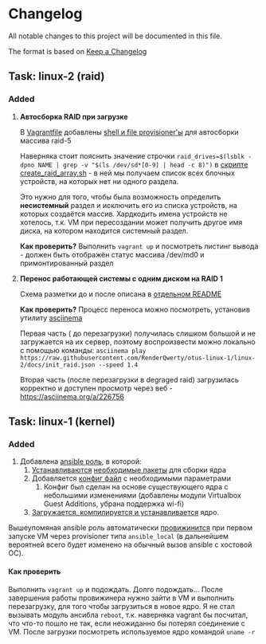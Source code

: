 # Changelog

All notable changes to this project will be documented in this file.

The format is based on [Keep a Changelog](https://keepachangelog.com/en/1.0.0/)

## Task: linux-2 (raid)

### Added

1. **Автосборка RAID при загрузке**

    В [Vagrantfile](Vagrantfile) добавлены [shell и file provisioner'ы](raid) для автосборки массива raid-5

    Наверняка стоит пояснить значение строчки `raid_drives=$(lsblk -dpno NAME | grep -v "$(ls /dev/sd*[0-9] | head -c 8)")` в [скрипте create_raid_array.sh](raid/create_raid_array.sh) - в ней мы получаем список всех блочных устройств, на которых нет ни одного раздела.

    Это нужно для того, чтобы была возможность определить **несистемный** раздел и исключить его из списка устройств, на которых создаётся массив. Хардкодить имена устройств не хотелось, т.к. VM при пересоздании может получить другое имя диска, на котором находится системный раздел.

    **Как проверить?**
        Выполнить `vagrant up` и посмотреть листинг вывода - должен быть отображён статус массива /dev/md0 и примонтированный раздел

2. **Перенос работающей системы с одним диском на RAID 1**

    Схема разметки до и после описана в [отдельном README](docs\move_to_raid.md)

    **Как проверить?**
    Процесс переноса можно посмотреть, установив утилиту [asciinema](https://asciinema.org/)

    Первая часть ( до перезагрузки) получилась слишком большой и не загружается на их сервер, поэтому воспроизвести можно локально с помощью команды: `asciinema play https://raw.githubusercontent.com/RenderQwerty/otus-linux-1/linux-2/docs/init_raid.json --speed 1.4`

    Вторая часть (после перезагрузки в degraged raid) загрузилась корректно и доступен просмотр через веб - <https://asciinema.org/a/226756>

## Task: linux-1 (kernel)

### Added

1. Добавлена [ansible роль](ansible/roles/otus-linux-1/), в которой:
    1. [Устанавливаются](ansible/roles/otus-linux-1/tasks/kernel_requirements.yml) [необходимые пакеты](ansible/roles/otus-linux-1/defaults/main.yml) для сборки ядра
    2. Добавляется [конфиг файл](ansible/roles/otus-linux-1/files/.config) с необходимыми параметрами
        1. Конфиг был сделан на основе существующего ядра с небольшими изменениями (добавлены модули Virtualbox Guest Additions, убрана поддержка wi-fi)
    3. [Загружается, компилируется и устанавливается](ansible/roles/otus-linux-1/tasks/kernel_install.yml) ядро.

Вышеупомяная ansible роль автоматически [провижинится](Vagrantfile) при первом запуске VM через provisioner типа `ansible_local` (в дальнейшем вероятней всего будет изменено на обычный вызов ansible с хостовой ОС).

#### Как проверить

Выполнить `vagrant up` и подождать. Долго подождать... После завершения работы провижинера нужно зайти в VM и выполнить перезагрузку, для того чтобы загрузиться в новое ядро. Я не стал вызывать модуль ансибла `reboot`, т.к. наверняка vagrant бы посчитал, что что-то пошло не так, если неожиданно бы потерял соединение с VM. После загрузки посмотреть используемое ядро командой `uname -r`
